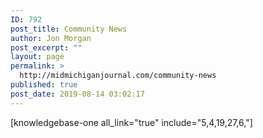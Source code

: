 ```yaml
---
ID: 792
post_title: Community News
author: Jon Morgan
post_excerpt: ""
layout: page
permalink: >
  http://midmichiganjournal.com/community-news
published: true
post_date: 2019-08-14 03:02:17
---
```

[knowledgebase-one all_link="true" include="5,4,19,27,6,"]